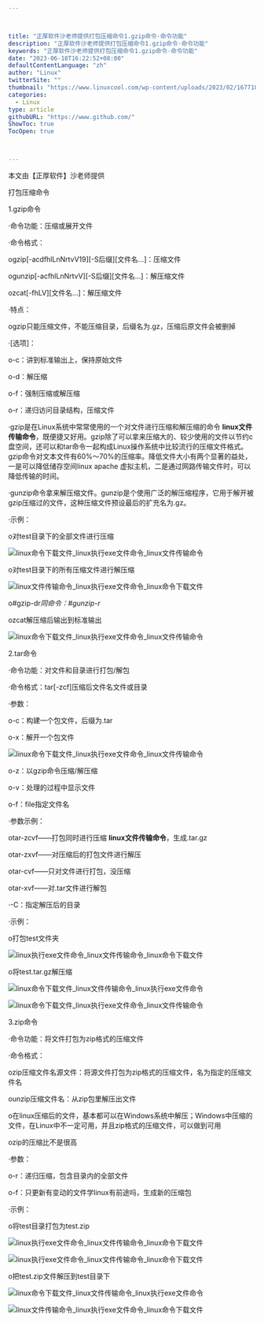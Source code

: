 ```yaml
---



title: "正厚软件沙老师提供打包压缩命令1.gzip命令·命令功能"
description: "正厚软件沙老师提供打包压缩命令1.gzip命令·命令功能"
keywords: "正厚软件沙老师提供打包压缩命令1.gzip命令·命令功能"
date: "2023-06-18T16:22:52+08:00"
defaultContentLanguage: "zh"
author: "Linux"
twitterSite: ""
thumbnail: "https://www.linuxcool.com/wp-content/uploads/2023/02/1677189816258_0.jpg"
categories:
  - Linux
type: article
githubURL: "https://www.github.com/"
ShowToc: true
TocOpen: true



---
```


本文由【正厚软件】沙老师提供

打包压缩命令

1.gzip命令

·命令功能：压缩或展开文件

·命令格式：

ogzip[-acdfhlLnNrtvV19][-S后缀][文件名…]：压缩文件

ogunzip[-acfhlLnNrtvV][-S后缀][文件名…]：解压缩文件

ozcat[-fhLV][文件名…]：解压缩文件

·特点：

ogzip只能压缩文件，不能压缩目录，后缀名为.gz，压缩后原文件会被删掉

·[选项]：

o-c：讲到标准输出上，保持原始文件

o-d：解压缩

o-f：强制压缩或解压缩

o-r：递归访问目录结构，压缩文件

·gzip是在Linux系统中常常使用的一个对文件进行压缩和解压缩的命令 **linux文件传输命令**，既便捷又好用。gzip除了可以拿来压缩大的、较少使用的文件以节约c盘空间，还可以和tar命令一起构成Linux操作系统中比较流行的压缩文件格式。gzip命令对文本文件有60%～70%的压缩率。降低文件大小有两个显著的益处，一是可以降低储存空间linux apache 虚拟主机，二是通过网路传输文件时，可以降低传输的时间。

·gunzip命令拿来解压缩文件。gunzip是个使用广泛的解压缩程序，它用于解开被gzip压缩过的文件，这种压缩文件预设最后的扩充名为.gz。

·示例：

o对test目录下的全部文件进行压缩

![linux命令下载文件_linux执行exe文件命令_linux文件传输命令](https://www.linuxcool.com/wp-content/uploads/2023/02/1677189816258_0.jpg)

o对test目录下的所有压缩文件进行解压缩

![linux文件传输命令_linux执行exe文件命令_linux命令下载文件](https://www.linuxcool.com/wp-content/uploads/2023/02/1677189816258_1.jpg)

o#gzip-dr*同命令：#gunzip-r*

ozcat解压缩后输出到标准输出

![linux命令下载文件_linux执行exe文件命令_linux文件传输命令](https://www.linuxcool.com/wp-content/uploads/2023/02/1677189816258_2.jpg)

2.tar命令

·命令功能：对文件和目录进行打包/解包

·命令格式：tar[-zcf]压缩后文件名文件或目录

·参数：

o-c：构建一个包文件，后缀为.tar

o-x：解开一个包文件

![linux命令下载文件_linux执行exe文件命令_linux文件传输命令](https://www.linuxcool.com/wp-content/uploads/2023/02/1677189816258_3.png)

o-z：以gzip命令压缩/解压缩

o-v：处理的过程中显示文件

o-f：file指定文件名

·参数示例：

otar-zcvf——打包同时进行压缩 **linux文件传输命令**，生成.tar.gz

otar-zxvf——对压缩后的打包文件进行解压

otar-cvf——只对文件进行打包，没压缩

otar-xvf——对.tar文件进行解包

·-C：指定解压后的目录

·示例：

o打包test文件夹

![linux执行exe文件命令_linux文件传输命令_linux命令下载文件](https://www.linuxcool.com/wp-content/uploads/2023/02/1677189816258_4.jpg)

o将test.tar.gz解压缩

![linux命令下载文件_linux文件传输命令_linux执行exe文件命令](https://www.linuxcool.com/wp-content/uploads/2023/02/1677189816258_5.jpg)

![linux命令下载文件_linux执行exe文件命令_linux文件传输命令](https://www.linuxcool.com/wp-content/uploads/2023/02/1677189816258_6.jpg)

3.zip命令

·命令功能：将文件打包为zip格式的压缩文件

·命令格式：

ozip压缩文件名源文件：将源文件打包为zip格式的压缩文件，名为指定的压缩文件名

ounzip压缩文件名：从zip包里解压出文件

o在linux压缩后的文件，基本都可以在Windows系统中解压；Windows中压缩的文件，在Linux中不一定可用，并且zip格式的压缩文件，可以做到可用

ozip的压缩比不是很高

·参数：

o-r：递归压缩，包含目录内的全部文件

o-f：只更新有变动的文件学linux有前途吗，生成新的压缩包

·示例：

o将test目录打包为test.zip

![linux执行exe文件命令_linux文件传输命令_linux命令下载文件](https://www.linuxcool.com/wp-content/uploads/2023/02/1677189816258_7.jpg)

![linux执行exe文件命令_linux文件传输命令_linux命令下载文件](https://www.linuxcool.com/wp-content/uploads/2023/02/1677189816258_8.jpg)

o把test.zip文件解压到test目录下

![linux命令下载文件_linux文件传输命令_linux执行exe文件命令](https://www.linuxcool.com/wp-content/uploads/2023/02/1677189816258_9.jpg)

![linux文件传输命令_linux执行exe文件命令_linux命令下载文件](https://www.linuxcool.com/wp-content/uploads/2023/02/1677189816258_10.jpg)
